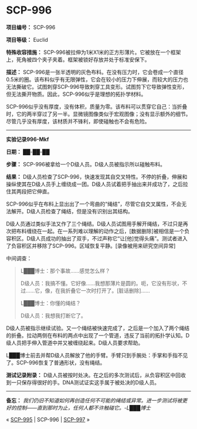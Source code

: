 # SCP-996
                        


**项目编号：** SCP-996

**项目等级：** Euclid

**特殊收容措施：** SCP-996被拉伸为1米X1米的正方形薄片。它被放在一个框架上，死角被四个夹子夹着。框架被锁好存放并处于标准安保下。

**描述：** SCP-996是一张半透明的灰色布料。在没有压力时，它会卷成一个直径0.5米的圈。该布料似乎有无限弹性，它会在较小的压力下伸展，而较大的压力也无法撕破它。试图刺穿SCP-996导致刺穿工具变形。试图剪下它导致弹性变形，但无法撕开物质。因此，SCP-996似乎是理想的拓扑学材料。

SCP-996似乎没有厚度，没有体积，质量为零。该布料可以贯穿它自己：当折叠时，它的两半穿过了另一半。显微镜图像类似于宏观图像；没有显示额外的细节。尽管几乎没有厚度，该材质并不锋利，即使碰触也不会有危险。


---

**实验记录996-Mkf** 

**日期：** ██-██-██

**步骤：** SCP-996被拿给一个D级人员。D级人员被指示所以碰触布料。

**结果：** D级人员检查了SCP-996，快速发现其自交叉特性。不停的折叠，伸展和操纵使其在D级人员手上缠绕成一团。D级人员试着把手抽出来并成功了，之后拉住其两段把它伸直。

SCP-996似乎在布料上显出出了一个弯曲的“绳结”，尽管它自交叉属性，不会无法解开。D级人员检查了绳结，但是没有识别出其结构。

D级人员通过类似手法又作了三个绳结。D级人员试图用手解开绳结，不过只是再次把布料缠绕在一起。在一系列难以理解的动作之后，[数据删除]被相信是一个负容积区。D级人员成功的抽出了双手，不过声称它“让[他]觉得头痛”。测试者进入了负容积区并移除了SCP-996。区域恢复平静。[录像被用来研究空间异常]

中间调查：


> L███博士：那个事故……感觉怎么样？
> 
> D级人员：我搞不懂。它好像……我想那薄片是圆的。呃，它没有形状，不过……它，像，在我折叠它一次时打开了。[脏话删除]……
> 
> L███博士：你懂的绳结？
> 
> D级人员：我想我打断它了。
> 

D级人员被指示继续试验。又一个绳结被快速完成了，之后是一个加入了两个绳结的折叠。拉动两侧在布料的两点中出现了一个管道，违反了当前的拓扑学认知。D级人员把手伸入管道中并又被缠绕起来。D级人员要求帮助。

L███博士前去并帮D级人员解放了他的手臂。手臂只到手腕处：手掌和手指不见了。SCP-996恢复了普通形状，没有绳结。

**测试记录附录：** D级人员被按时处决。在之后的多次测试后，从负容积区中回收到一只保存得很好的手。DNA测试证实这手属于被处决的D级人员。


---

**备忘：** *我们仍旧不知道如何再创造任何不可能的绳结或异常。进一步测试将被更好的控制——直到那时为止，任何人都不许触碰它。-L███博士* 



« [SCP-995](/scp-995) | SCP-996 | [SCP-997](/scp-997) »





                    